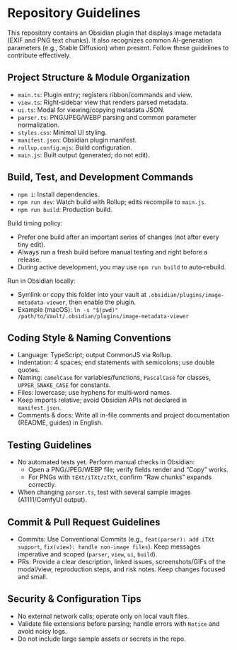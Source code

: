 # Repository Guidelines

This repository contains an Obsidian plugin that displays image metadata (EXIF and PNG text chunks). It also recognizes common AI-generation parameters (e.g., Stable Diffusion) when present. Follow these guidelines to contribute effectively.

## Project Structure & Module Organization
- `main.ts`: Plugin entry; registers ribbon/commands and view.
- `view.ts`: Right‑sidebar view that renders parsed metadata.
- `ui.ts`: Modal for viewing/copying metadata JSON.
- `parser.ts`: PNG/JPEG/WEBP parsing and common parameter normalization.
- `styles.css`: Minimal UI styling.
- `manifest.json`: Obsidian plugin manifest.
- `rollup.config.mjs`: Build configuration.
- `main.js`: Built output (generated; do not edit).

## Build, Test, and Development Commands
- `npm i`: Install dependencies.
- `npm run dev`: Watch build with Rollup; edits recompile to `main.js`.
- `npm run build`: Production build.

Build timing policy:
- Prefer one build after an important series of changes (not after every tiny edit).
- Always run a fresh build before manual testing and right before a release.
- During active development, you may use `npm run build` to auto‑rebuild.

Run in Obsidian locally:
- Symlink or copy this folder into your vault at `.obsidian/plugins/image-metadata-viewer`, then enable the plugin.
- Example (macOS): `ln -s "$(pwd)" /path/to/Vault/.obsidian/plugins/image-metadata-viewer`

## Coding Style & Naming Conventions
- Language: TypeScript; output CommonJS via Rollup.
- Indentation: 4 spaces; end statements with semicolons; use double quotes.
- Naming: `camelCase` for variables/functions, `PascalCase` for classes, `UPPER_SNAKE_CASE` for constants.
- Files: lowercase; use hyphens for multi‑word names.
- Keep imports relative; avoid Obsidian APIs not declared in `manifest.json`.
- Comments & docs: Write all in-file comments and project documentation (README, guides) in English.

## Testing Guidelines
- No automated tests yet. Perform manual checks in Obsidian:
  - Open a PNG/JPEG/WEBP file; verify fields render and “Copy” works.
  - For PNGs with `tEXt/iTXt/zTXt`, confirm “Raw chunks” expands correctly.
- When changing `parser.ts`, test with several sample images (A1111/ComfyUI output).

## Commit & Pull Request Guidelines
- Commits: Use Conventional Commits (e.g., `feat(parser): add iTXt support`, `fix(view): handle non-image files`). Keep messages imperative and scoped (`parser`, `view`, `ui`, `build`).
- PRs: Provide a clear description, linked issues, screenshots/GIFs of the modal/view, reproduction steps, and risk notes. Keep changes focused and small.

## Security & Configuration Tips
- No external network calls; operate only on local vault files.
- Validate file extensions before parsing; handle errors with `Notice` and avoid noisy logs.
- Do not include large sample assets or secrets in the repo.
